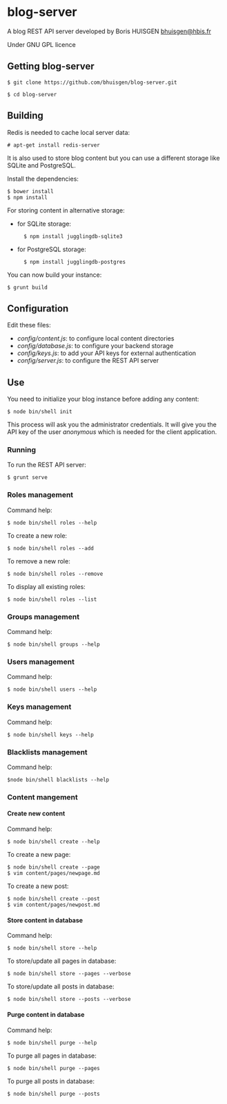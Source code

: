 # blog-server

A blog REST API server developed by Boris HUISGEN <bhuisgen@hbis.fr>

Under GNU GPL licence

## Getting blog-server

	$ git clone https://github.com/bhuisgen/blog-server.git

	$ cd blog-server

## Building

Redis is needed to cache local server data:

	# apt-get install redis-server

It is also used to store blog content but you can use a different storage like SQLite and PostgreSQL.

Install the dependencies:

	$ bower install
	$ npm install

For storing content in alternative storage:

- for SQLite storage:

		$ npm install jugglingdb-sqlite3

- for PostgreSQL storage:

		$ npm install jugglingdb-postgres

You can now build your instance:

	$ grunt build

## Configuration

Edit these files:

- *config/content.js*: to configure local content directories
- *config/database.js*: to configure your backend storage
- *config/keys.js*: to add your API keys for external authentication
- *config/server.js*: to configure the REST API server

## Use

You need to initialize your blog instance before adding any content:

	$ node bin/shell init

This process will ask you the administrator credentials. It will give you the API key of the user *anonymous* which is needed for the client application. 

### Running

To run the REST API server:

	$ grunt serve

### Roles management

Command help:

	$ node bin/shell roles --help

To create a new role:

	$ node bin/shell roles --add

To remove a new role:

	$ node bin/shell roles --remove

To display all existing roles:

	$ node bin/shell roles --list

### Groups management

Command help:

	$ node bin/shell groups --help

### Users management

Command help:

	$ node bin/shell users --help

### Keys management

Command help:

	$ node bin/shell keys --help

### Blacklists management

Command help:

	$node bin/shell blacklists --help

### Content mangement

#### Create new content

Command help:

	$ node bin/shell create --help

To create a new page:

	$ node bin/shell create --page
	$ vim content/pages/newpage.md

To create a new post:

	$ node bin/shell create --post
	$ vim content/pages/newpost.md

#### Store content in database

Command help:

	$ node bin/shell store --help

To store/update all pages in database:

	$ node bin/shell store --pages --verbose

To store/update all posts in database:

	$ node bin/shell store --posts --verbose

#### Purge content in database

Command help:

	$ node bin/shell purge --help

To purge all pages in database:

	$ node bin/shell purge --pages

To purge all posts in database:

	$ node bin/shell purge --posts
